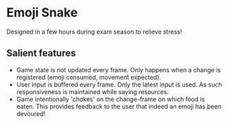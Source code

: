 # Emoji Snake
Designed in a few hours during exam season to relieve stress!

## Salient features
- Game state is not updated every frame. Only happens when a change is registered (emoji consumed, movement expected).
- User input is buffered every frame. Only the latest input is used. As such responsiveness is maintained while saving resources.
- Game intentionally 'chokes' on the change-frame on which food is eaten. This provides feedback to the user that indeed an emoji has been devoured!
